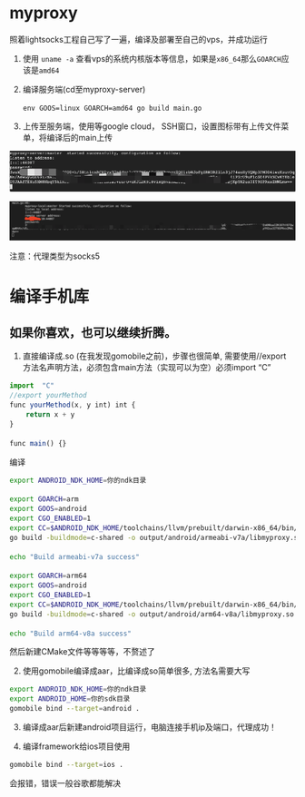 # myproxy
照着lightsocks工程自己写了一遍，编译及部署至自己的vps，并成功运行

1. 使用 `uname -a` 查看vps的系统内核版本等信息，如果是`x86_64`那么`GOARCH`应该是`amd64`

2. 编译服务端(cd至myproxy-server)

   `env GOOS=linux GOARCH=amd64 go build main.go`

3. 上传至服务端，使用等google cloud， SSH窗口，设置图标带有上传文件菜单，将编译后的main上传

![local-start](https://github.com/elo5/myproxy/blob/main/assets/server-started.png)

![local-start](https://github.com/elo5/myproxy/blob/main/assets/local-started.png)

注意：代理类型为socks5

# 编译手机库
## 如果你喜欢，也可以继续折腾。

1. 直接编译成.so (在我发现gomobile之前)，步骤也很简单, 需要使用//export 方法名声明方法，必须包含main方法（实现可以为空）必须import “C”

``` js
import  "C"
//export yourMethod
func yourMethod(x, y int) int {
	return x + y
}

func main() {}
```
编译
```  bash
export ANDROID_NDK_HOME=你的ndk目录

export GOARCH=arm
export GOOS=android
export CGO_ENABLED=1
export CC=$ANDROID_NDK_HOME/toolchains/llvm/prebuilt/darwin-x86_64/bin/armv7a-linux-androideabi21-clang
go build -buildmode=c-shared -o output/android/armeabi-v7a/libmyproxy.so main.go

echo "Build armeabi-v7a success"

export GOARCH=arm64
export GOOS=android
export CGO_ENABLED=1
export CC=$ANDROID_NDK_HOME/toolchains/llvm/prebuilt/darwin-x86_64/bin/aarch64-linux-android21-clang
go build -buildmode=c-shared -o output/android/arm64-v8a/libmyproxy.so main.go

echo "Build arm64-v8a success"
```

然后新建CMake文件等等等等，不赘述了

2. 使用gomobile编译成aar，比编译成so简单很多, 方法名需要大写
```  bash
export ANDROID_NDK_HOME=你的ndk目录
export ANDROID_HOME=你的sdk目录
gomobile bind --target=android .
```

3. 编译成aar后新建android项目运行，电脑连接手机ip及端口，代理成功！

4. 编译framework给ios项目使用
```bash
gomobile bind --target=ios .
```
会报错，错误一般谷歌都能解决
